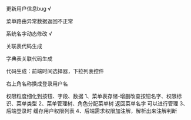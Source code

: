 更新用户信息bug √

菜单路由异常数据返回不正常

系统名字动态修改 √

关联表代码生成

字典表关联代码生成

代码生成：前端时间选择器，下拉列表控件

右上角名称换成登录用户名

权限粒度细化到按钮、字段、数据
1、菜单表存储-增删改查按钮名字、权限标识、菜单类型
2、菜单管理树、角色分配菜单树 返回菜单名字 可以进行管理
3、后端登录时 缓存用户权限列表
4、后端需求权限加注解，解析出来注解判断